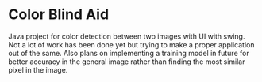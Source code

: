 # Color Blind Aid
 Java project for color detection between two images with UI with swing. Not a lot of work has been done yet but trying to make a proper application out of the same. Also plans on implementing a training model in future for better accuracy in the general image rather than finding the most similar pixel in the image.
